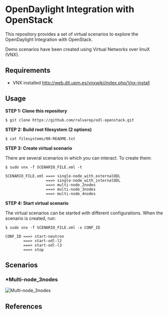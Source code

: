 # OpenDaylight Integration with OpenStack
This repository provides a set of virtual scenarios to explore the OpenDaylight Integration with OpenStack.

Demo scenarios have been created using Virtual Networks over linuX (VNX).

## Requirements

 - VNX installed http://web.dit.upm.es/vnxwiki/index.php/Vnx-install

## Usage
**STEP 1: Clone this repository**
~~~
$ git clone https://github.com/ralvarep/odl-openstack.git
~~~
**STEP 2: Build root filesystem (2 options)**
~~~
$ cat filesystems/00-README.txt
~~~
**STEP 3: Create virtual scenario**

There are several scenarios in which you can interact. To create them:
~~~
$ sudo vnx -f SCENARIO_FILE.xml -t

SCENARIO_FILE.xml ===> single-node_with_externalODL
                  ===> single-node_with_internalODL
                  ===> multi-node_2nodes
                  ===> multi-node_3nodes
                  ===> multi-node_4nodes
~~~
**STEP 4: Start virtual scenario**

The virtual scenarios can be started with different configurations. When the scenario is created, run:
~~~
$ sudo vnx -f SCENARIO_FILE.xml -x CONF_ID

CONF_ID ===> start-neutron
        ===> start-odl-l2
        ===> start-odl-l3
        ===> stop
~~~

## Scenarios

### *Multi-node_3nodes
![Multi-node_3nodes](https://raw.githubusercontent.com/ralvarep/odl-openstack/master/network_maps/multi-node_3nodes.jpg)


## References
